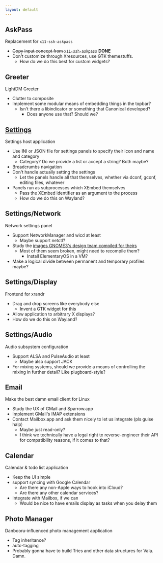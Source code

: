 ```yaml
---
layout: default
---
```


## AskPass
Replacement for `x11-ssh-askpass`

* ~~Copy input concept from `x11-ssh-askpass`~~ **DONE**
* Don't customize through Xresources, use GTK themestuffs.
  * How do we do this best for custom widgets?

## Greeter
LightDM Greeter

* Clutter to composite
* Implement some modular means of embedding things in the topbar?
  * Isn't there a libindicator or something that Canonical developed?
    * Does anyone use that?  Should we?

## [Settings](projects/settings/planning.html)
Settings host application

* Use INI or JSON file for settings panels to specify their icon and name and category
  * Category?  Do we provide a list or accept a string?  Both maybe?
* Breadcrumbs navigation
* Don't handle actually setting the settings
  * Let the panels handle all that themselves, whether via dconf, gconf, editing files, whatever
* Panels run as subprocesses which XEmbed themselves
  * Pass the XEmbed identifier as an argument to the process
  * How do we do this on Wayland?

## Settings/Network
Network settings panel

* Support NetworkManager and wicd at least
  * Maybe support netctl?
* Study the [images GNOME3's design team compiled for theirs](https://wiki.gnome.org/Design/SystemSettings/Network)
  * Most of them seem broken, might need to recompile them?
    * Install ElementaryOS in a VM?
* Make a logical divide between permanent and temporary profiles maybe?

## Settings/Display
Frontend for xrandr

* Drag and drop screens like everybody else
  * Invent a GTK widget for this
* Allow application to arbitrary X displays?
* How do we do this on Wayland?

## Settings/Audio
Audio subsystem configuration

* Support ALSA and PulseAudio at least
  * Maybe also support JACK
* For mixing systems, should we provide a means of controlling the mixing in further detail?  Like plugboard-style?

## Email
Make the best damn email client for Linux

* Study the UX of GMail and Sparrow.app
* Implement GMail's IMAP extensions
* Contact Mailbox.app and ask them nicely to let us integrate (pls guise halp)
  * Maybe just read-only?
  * I think we technically have a legal right to reverse-engineer their API for compatibility reasons, if it comes to that?

## Calendar
Calendar & todo list application

* Keep the UI simple
* support syncing with Google Calendar
  * Are there any non-Apple ways to hook into iCloud?
  * Are there any other calendar services?
* Integrate with Mailbox, if we can
  * Would be nice to have emails display as tasks when you delay them

## Photo Manager
Danbooru-influenced photo management application

* Tag inheritance?
* auto-tagging
* Probably gonna have to build Tries and other data structures for Vala.  Damn.
